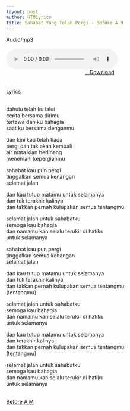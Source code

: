 ```yaml
---
layout: post
author: HTMLyrics
title: Sahabat Yang Telah Pergi - Before A.M
---
```


<div class="htl">Audio/mp3</div><br />

<audio class='js-player' style="--plyr-color-main: #212121;" controls>
<source src="https://drive.google.com/uc?authuser=0&id=1NGcvdv1AGz9k1l14kMc9uSLA4gvalsza&export=download" type="audio/mp3">
</audio><br />

<center>
<a href="/download/sahabatyangtelahpergi-befoream" class="hbt"><i class="fa fa-chevron-down" aria-hidden="true"></i>&nbsp; &nbsp;Download</a>
</center><br />
<br />

<div class="htl">Lyrics</div><br />

dahulu telah ku lalui<br />
cerita bersama dirimu<br />
tertawa dan ku bahagia<br />
saat ku bersama denganmu<br />

dan kini kau telah tiada<br />
pergi dan tak akan kembali<br />
air mata kian berlinang<br />
menemani kepergianmu<br />

sahabat kau pun pergi<br />
tinggalkan semua kenangan<br />
selamat jalan<br />

dan kau tutup matamu untuk selamanya<br />
dan tuk terakhir kalinya<br />
dan takkan pernah kulupakan semua tentangmu<br />

selamat jalan untuk sahabatku<br />
semoga kau bahagia<br />
dan namamu kan selalu terukir di hatiku<br />
untuk selamanya<br />

sahabat kau pun pergi<br />
tinggalkan semua kenangan<br />
selamat jalan<br />

dan kau tutup matamu untuk selamanya<br />
dan tuk terakhir kalinya<br />
dan takkan pernah kulupakan semua tentangmu<br />
(tentangmu)<br />

selamat jalan untuk sahabatku<br />
semoga kau bahagia<br />
dan namamu kan selalu terukir di hatiku<br />
untuk selamanya<br />

dan kau tutup matamu untuk selamanya<br />
dan terakhir kalinya<br />
dan takkan pernah kulupakan semua tentangmu<br />
(tentangmu)<br />

selamat jalan untuk sahabatku<br />
semoga kau bahagia<br />
dan namamu kan selalu terukir di hatiku<br />
untuk selamanya<br />
<br />

<i class="fa fa-hashtag" aria-hidden="true"></i>
<a href="/artist/befoream">Before A.M</a>
